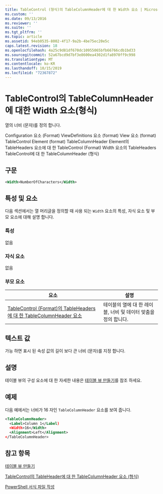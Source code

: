 ```yaml
---
title: TableControl (형식)의 TableColumnHeader에 대 한 Width 요소 | Microsoft Docs
ms.custom: ''
ms.date: 09/13/2016
ms.reviewer: ''
ms.suite: ''
ms.tgt_pltfrm: ''
ms.topic: article
ms.assetid: 94eb0535-8002-4f17-9a2b-4be75ec20e5c
caps.latest.revision: 18
ms.openlocfilehash: 4a25c9d81df670dc10955065bfb66766cdb1bd33
ms.sourcegitcommit: 52a67bcd9d7bf3e8600ea4302d1fa8970ff9c998
ms.translationtype: MT
ms.contentlocale: ko-KR
ms.lasthandoff: 10/15/2019
ms.locfileid: "72367872"
---
```

# <a name="width-element-for-tablecolumnheader-for-tablecontrol-format"></a>TableControl의 TableColumnHeader에 대한 Width 요소(형식)

열의 너비 (문자)를 정의 합니다.

Configuration 요소 (Format) ViewDefinitions 요소 (format) View 요소 (format) TableControl Element (format) TableColumnHeader Element의 TableHeaders 요소에 대 한 TableControl (Format) Width 요소의 TableHeaders TableControl에 대 한 TableColumnHeader (형식)

## <a name="syntax"></a>구문

```xml
<Width>NumberOfCharacters</Width>
```

## <a name="attributes-and-elements"></a>특성 및 요소

다음 섹션에서는 열 머리글을 정의할 때 사용 되는 `Width` 요소의 특성, 자식 요소 및 부모 요소에 대해 설명 합니다.

### <a name="attributes"></a>특성

없음

### <a name="child-elements"></a>자식 요소

없음

### <a name="parent-elements"></a>부모 요소

|요소|설명|
|-------------|-----------------|
|[TableControl (Format)의 TableHeaders에 대 한 TableColumnHeader 요소](./tablecolumnheader-element-format.md)|테이블의 열에 대 한 레이블, 너비 및 데이터 맞춤을 정의 합니다.|

## <a name="text-value"></a>텍스트 값

가능 하면 표시 된 속성 값의 길이 보다 큰 너비 (문자)를 지정 합니다.

## <a name="remarks"></a>설명

테이블 뷰의 구성 요소에 대 한 자세한 내용은 [테이블 뷰 만들기](./creating-a-table-view.md)를 참조 하세요.

## <a name="example"></a>예제

다음 예에서는 너비가 16 자인 `TableColumnHeader` 요소를 보여 줍니다.

```xml
<TableColumnHeader>
  <Label>Column 1</Label)
  <Width>16</Width>
  <Alignment>Left</Alignment>
</TableColumnHeader>
```

## <a name="see-also"></a>참고 항목

[테이블 뷰 만들기](./creating-a-table-view.md)

[TableControl의 TableHeader에 대 한 TableColumnHeader 요소 (형식)](./tablecolumnheader-element-format.md)

[PowerShell 서식 파일 작성](./writing-a-powershell-formatting-file.md)
